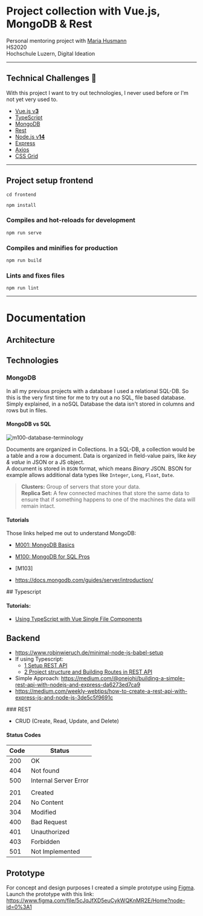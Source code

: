 # Project collection with Vue.js, MongoDB & Rest

Personal mentoring project with [Maria Husmann](https://github.com/mhusm)  
HS2020  
Hochschule Luzern, Digital Ideation

---

## Technical Challenges :rocket:
With this project I want to try out technologies, I never used before or I'm not yet very used to.

- [Vue.js v**3**](https://v3.vuejs.org/)
- [TypeScript](https://www.typescriptlang.org/)
- [MongoDB](https://www.mongodb.com/)
- [Rest](https://restfulapi.net/)
- [Node.js v**14**](https://nodejs.org/)
- [Express](https://expressjs.com/)
- [Axios]()
- [CSS Grid]()

---

## Project setup frontend
```
cd frontend
```

```
npm install
```

### Compiles and hot-reloads for development
```
npm run serve
```

### Compiles and minifies for production
```
npm run build
```

### Lints and fixes files
```
npm run lint
```

---

# Documentation

## Architecture  

## Technologies  

### MongoDB
In all my previous projects with a database I used a relational SQL-DB. So this is the very first time for me to try out a no SQL, file based database. Simply explained, in a noSQL Database the data isn't stored in columns and rows but in files.  

#### MongoDB vs SQL

![m100-database-terminology](https://university-courses.s3.amazonaws.com/M100/m100-database-terminology.png)  

Documents are organized in Collections. In a SQL-DB, a collection would be a table and a row a document.
Data is organized in field-value pairs, like _key & value_ in JSON or a JS object.  
A document is stored in `BSON` format, which means _Binary_ JSON. BSON for example allows additional data types like `Integer`, `Long`, `Float`, `Date`.

>__Clusters:__ Group of servers that store your data.  
__Replica Set:__ A few connected machines that store the same data to ensure that if something happens to one of the machines the data will remain intact.




#### Tutorials
Those links helped me out to understand MongoDB:
- [M001: MongoDB Basics](https://university.mongodb.com/courses/M001/about)
- [M100: MongoDB for SQL Pros](https://university.mongodb.com/courses/M100/about)
- [M103]

- https://docs.mongodb.com/guides/server/introduction/

## Typescript
#### Tutorials:
- [Using TypeScript with Vue Single File Components](https://www.digitalocean.com/community/tutorials/vuejs-using-typescript-with-vue)

## Backend
- https://www.robinwieruch.de/minimal-node-js-babel-setup
- If using Typescript:
  - [1 Setup REST API](https://levelup.gitconnected.com/setup-restful-api-with-node-js-express-mongodb-using-typescript-261959ef0998)
  - [2 Project structure and Building Routes in REST API](https://levelup.gitconnected.com/project-structure-and-building-routes-of-restful-api-with-node-js-f3a8b53d94e7)
- Simple Approach: https://medium.com/@onejohi/building-a-simple-rest-api-with-nodejs-and-express-da6273ed7ca9
- https://medium.com/weekly-webtips/how-to-create-a-rest-api-with-express-js-and-node-js-3de5c5f9691c

### REST
- CRUD (Create, Read, Update, and Delete)

#### Status Codes
| Code | Status                |
|------|-----------------------|
| 200  | OK                    |
| 404  | Not found             |
| 500  | Internal Server Error |
|      |                       |
| 201  | Created               |
| 204  | No Content            |
| 304  | Modified              |
| 400  | Bad Request           |
| 401  | Unauthorized          |
| 403  | Forbidden             |
| 501  | Not Implemented       |


## Prototype
For concept and design purposes I created a simple prototype using [Figma](https://www.figma.com/).  
Launch the prototype with this link: https://www.figma.com/file/5cJqJfXD5euCykWQKnMR2E/Home?node-id=0%3A1